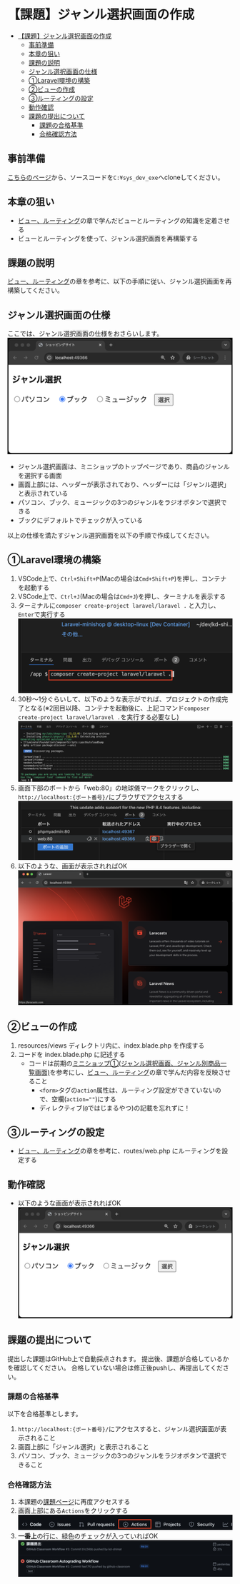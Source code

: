 ﻿# 【課題】ジャンル選択画面の作成

- [【課題】ジャンル選択画面の作成](#課題ジャンル選択画面の作成)
  - [事前準備](#事前準備)
  - [本章の狙い](#本章の狙い)
  - [課題の説明](#課題の説明)
  - [ジャンル選択画面の仕様](#ジャンル選択画面の仕様)
  - [①Laravel環境の構築](#laravel環境の構築)
  - [②ビューの作成](#ビューの作成)
  - [③ルーティングの設定](#ルーティングの設定)
  - [動作確認](#動作確認)
  - [課題の提出について](#課題の提出について)
    - [課題の合格基準](#課題の合格基準)
    - [合格確認方法](#合格確認方法)

## 事前準備

[こちらのページ]()から、ソースコードを`C:¥sys_dev_exe`へcloneしてください。

## 本章の狙い

- [ビュー、ルーティング](../shop_index/README.md)の章で学んだビューとルーティングの知識を定着させる
- ビューとルーティングを使って、ジャンル選択画面を再構築する

## 課題の説明

[ビュー、ルーティング](../shop_index/README.md)の章を参考に、以下の手順に従い、ジャンル選択画面を再構築してください。

## ジャンル選択画面の仕様

ここでは、ジャンル選択画面の仕様をおさらいします。<br>
![](./images/index.png)

- ジャンル選択画面は、ミニショップのトップページであり、商品のジャンルを選択する画面
- 画面上部には、ヘッダーが表示されており、ヘッダーには「ジャンル選択」と表示されている
- パソコン、ブック、ミュージックの3つのジャンルをラジオボタンで選択できる
- ブックにデフォルトでチェックが入っている

以上の仕様を満たすジャンル選択画面を以下の手順で作成してください。

## ①Laravel環境の構築

1. VSCode上で、`Ctrl+Shift+P`(Macの場合は`Cmd+Shift+P`)を押し、コンテナを起動する
2. VSCode上で、`Ctrl+J`(Macの場合は`Cmd+J`)を押し、ターミナルを表示する
3. ターミナルに`composer create-project laravel/laravel .` と入力し、`Enter`で実行する<br>
   ![](./images/composer_command_1.png)
4. 30秒〜1分ぐらいして、以下のような表示がでれば、プロジェクトの作成完了となる(※2回目以降、コンテナを起動後に、上記コマンド`composer create-project laravel/laravel .`を実行する必要なし)<br>
   ![](./images/composer_command_2.png)
5. 画面下部のポートから「web:80」の地球儀マークをクリックし、`http://localhost:{ポート番号}/`にブラウザでアクセスする<br>
   ![](./images/port_click.png)
6. 以下のような、画面が表示されればOK<br>
   ![](./images/welcome_page.png)

## ②ビューの作成

1. resources/views ディレクトリ内に、index.blade.php を作成する
2. コードを index.blade.php に記述する
   - コードは前期の[ミニショップ①(ジャンル選択画面、ジャンル別商品一覧画面)](https://2024web1.github.io/web_app_dev/ec-site-i/)を参考にし、[ビュー、ルーティング](../shop_index/README.md)の章で学んだ内容を反映させること
     - `<form>`タグの`action`属性は、ルーティング設定ができていないので、空欄(`action=""`)にする
     - ディレクティブ(`@`ではじまるやつ)の記載を忘れずに！

## ③ルーティングの設定

- [ビュー、ルーティング](../shop_index/README.md)の章を参考に、routes/web.php にルーティングを設定する

## 動作確認

- 以下のような画面が表示されればOK<br>
   ![](./images/index.png)

## 課題の提出について

提出した課題はGitHub上で自動採点されます。
提出後、課題が合格しているかを確認してください。
合格していない場合は修正後pushし、再提出してください。

### 課題の合格基準

以下を合格基準とします。

1. `http://localhost:{ポート番号}/`にアクセスすると、ジャンル選択画面が表示されること
2. 画面上部に「ジャンル選択」と表示されること
3. パソコン、ブック、ミュージックの3つのジャンルをラジオボタンで選択できること

### 合格確認方法

1. 本課題の[課題ページ]()に再度アクセスする
2. 画面上部にある`Actions`をクリックする<br>
![](./images/acions.png)
3. **一番上**の行に、緑色のチェックが入っていればOK<br>
![](./images/pass.png)
